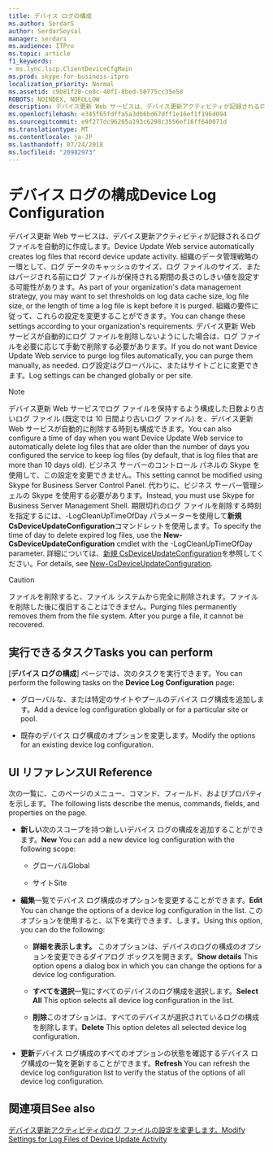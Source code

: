 ```yaml
---
title: デバイス ログの構成
ms.author: SerdarS
author: SerdarSoysal
manager: serdars
ms.audience: ITPro
ms.topic: article
f1_keywords:
- ms.lync.lscp.ClientDeviceCfgMain
ms.prod: skype-for-business-itpro
localization_priority: Normal
ms.assetid: c9b81f20-ce8c-40f1-8bed-50775cc35e58
ROBOTS: NOINDEX, NOFOLLOW
description: デバイス更新 Web サービスは、デバイス更新アクティビティが記録されるログ ファイルを自動的に作成します。 組織のデータ管理戦略の一環として、ログ データのキャッシュのサイズ、ログ ファイルのサイズ、またはパージされる前にログ ファイルが保持される期間の長さのしきい値を設定する可能性があります。 組織の要件に従って、これらの設定を変更することができます。 デバイス更新 Web サービスが自動的にログ ファイルを削除しないようにした場合は、ログ ファイルを必要に応じて手動で削除する必要があります。 ログ設定はグローバルに、またはサイトごとに変更できます。
ms.openlocfilehash: e345f65fdffa5a3db6bd67dff1e16ef1f196d094
ms.sourcegitcommit: e9f277dc96265a193c6298c3556ef16ff640071d
ms.translationtype: MT
ms.contentlocale: ja-JP
ms.lasthandoff: 07/24/2018
ms.locfileid: "20982973"
---
```

# <a name="device-log-configuration"></a><span data-ttu-id="9245a-107">デバイス ログの構成</span><span class="sxs-lookup"><span data-stu-id="9245a-107">Device Log Configuration</span></span>
 
<span data-ttu-id="9245a-108">デバイス更新 Web サービスは、デバイス更新アクティビティが記録されるログ ファイルを自動的に作成します。</span><span class="sxs-lookup"><span data-stu-id="9245a-108">Device Update Web service automatically creates log files that record device update activity.</span></span> <span data-ttu-id="9245a-109">組織のデータ管理戦略の一環として、ログ データのキャッシュのサイズ、ログ ファイルのサイズ、またはパージされる前にログ ファイルが保持される期間の長さのしきい値を設定する可能性があります。</span><span class="sxs-lookup"><span data-stu-id="9245a-109">As part of your organization's data management strategy, you may want to set thresholds on log data cache size, log file size, or the length of time a log file is kept before it is purged.</span></span> <span data-ttu-id="9245a-110">組織の要件に従って、これらの設定を変更することができます。</span><span class="sxs-lookup"><span data-stu-id="9245a-110">You can change these settings according to your organization's requirements.</span></span> <span data-ttu-id="9245a-111">デバイス更新 Web サービスが自動的にログ ファイルを削除しないようにした場合は、ログ ファイルを必要に応じて手動で削除する必要があります。</span><span class="sxs-lookup"><span data-stu-id="9245a-111">If you do not want Device Update Web service to purge log files automatically, you can purge them manually, as needed.</span></span> <span data-ttu-id="9245a-112">ログ設定はグローバルに、またはサイトごとに変更できます。</span><span class="sxs-lookup"><span data-stu-id="9245a-112">Log settings can be changed globally or per site.</span></span>
  
> [!NOTE]
> <span data-ttu-id="9245a-113">デバイス更新 Web サービスでログ ファイルを保持するよう構成した日数より古いログ ファイル (既定では 10 日間より古いログ ファイル) を、デバイス更新 Web サービスが自動的に削除する時刻も構成できます。</span><span class="sxs-lookup"><span data-stu-id="9245a-113">You can also configure a time of day when you want Device Update Web service to automatically delete log files that are older than the number of days you configured the service to keep log files (by default, that is log files that are more than 10 days old).</span></span> <span data-ttu-id="9245a-114">ビジネス サーバーのコントロール パネルの Skype を使用して、この設定を変更できません。</span><span class="sxs-lookup"><span data-stu-id="9245a-114">This setting cannot be modified using Skype for Business Server Control Panel.</span></span> <span data-ttu-id="9245a-115">代わりに、ビジネス サーバー管理シェルの Skype を使用する必要があります。</span><span class="sxs-lookup"><span data-stu-id="9245a-115">Instead, you must use Skype for Business Server Management Shell.</span></span> <span data-ttu-id="9245a-116">期限切れのログ ファイルを削除する時刻を指定するには、-LogCleanUpTimeOfDay パラメーターを使用して**新規 CsDeviceUpdateConfiguration**コマンドレットを使用します。</span><span class="sxs-lookup"><span data-stu-id="9245a-116">To specify the time of day to delete expired log files, use the **New-CsDeviceUpdateConfiguration** cmdlet with the -LogCleanUpTimeOfDay parameter.</span></span> <span data-ttu-id="9245a-117">詳細については、[新規 CsDeviceUpdateConfiguration](https://docs.microsoft.com/powershell/module/skype/new-csdeviceupdateconfiguration?view=skype-ps)を参照してください。</span><span class="sxs-lookup"><span data-stu-id="9245a-117">For details, see [New-CsDeviceUpdateConfiguration](https://docs.microsoft.com/powershell/module/skype/new-csdeviceupdateconfiguration?view=skype-ps).</span></span> 
  
> [!CAUTION]
> <span data-ttu-id="9245a-p104">ファイルを削除すると、ファイル システムから完全に削除されます。ファイルを削除した後に復旧することはできません。</span><span class="sxs-lookup"><span data-stu-id="9245a-p104">Purging files permanently removes them from the file system. After you purge a file, it cannot be recovered.</span></span> 
  
## <a name="tasks-you-can-perform"></a><span data-ttu-id="9245a-120">実行できるタスク</span><span class="sxs-lookup"><span data-stu-id="9245a-120">Tasks you can perform</span></span>

<span data-ttu-id="9245a-121">[**デバイス ログの構成**] ページでは、次のタスクを実行できます。</span><span class="sxs-lookup"><span data-stu-id="9245a-121">You can perform the following tasks on the **Device Log Configuration** page:</span></span>
  
- <span data-ttu-id="9245a-122">グローバルな、または特定のサイトやプールのデバイス ログ構成を追加します。</span><span class="sxs-lookup"><span data-stu-id="9245a-122">Add a device log configuration globally or for a particular site or pool.</span></span>
    
- <span data-ttu-id="9245a-123">既存のデバイス ログ構成のオプションを変更します。</span><span class="sxs-lookup"><span data-stu-id="9245a-123">Modify the options for an existing device log configuration.</span></span>
    
## <a name="ui-reference"></a><span data-ttu-id="9245a-124">UI リファレンス</span><span class="sxs-lookup"><span data-stu-id="9245a-124">UI Reference</span></span>

<span data-ttu-id="9245a-125">次の一覧に、このページのメニュー、コマンド、フィールド、およびプロパティを示します。</span><span class="sxs-lookup"><span data-stu-id="9245a-125">The following lists describe the menus, commands, fields, and properties on the page.</span></span>
  
- <span data-ttu-id="9245a-126">**新しい**次のスコープを持つ新しいデバイス ログの構成を追加することができます。</span><span class="sxs-lookup"><span data-stu-id="9245a-126">**New** You can add a new device log configuration with the following scope:</span></span>
    
  - <span data-ttu-id="9245a-127">グローバル</span><span class="sxs-lookup"><span data-stu-id="9245a-127">Global</span></span>
    
  - <span data-ttu-id="9245a-128">サイト</span><span class="sxs-lookup"><span data-stu-id="9245a-128">Site</span></span>
    
- <span data-ttu-id="9245a-129">**編集**一覧でデバイス ログ構成のオプションを変更することができます。</span><span class="sxs-lookup"><span data-stu-id="9245a-129">**Edit** You can change the options of a device log configuration in the list.</span></span> <span data-ttu-id="9245a-130">このオプションを使用すると、以下を実行できます、します。</span><span class="sxs-lookup"><span data-stu-id="9245a-130">Using this option, you can do the following:</span></span>
    
  - <span data-ttu-id="9245a-131">**詳細を表示します。** このオプションは、デバイスのログの構成のオプションを変更できるダイアログ ボックスを開きます。</span><span class="sxs-lookup"><span data-stu-id="9245a-131">**Show details** This option opens a dialog box in which you can change the options for a device log configuration.</span></span>
    
  - <span data-ttu-id="9245a-132">**すべてを選択**一覧にすべてのデバイスのログ構成を選択します。</span><span class="sxs-lookup"><span data-stu-id="9245a-132">**Select All** This option selects all device log configuration in the list.</span></span>
    
  - <span data-ttu-id="9245a-133">**削除**このオプションは、すべてのデバイスが選択されているログの構成を削除します。</span><span class="sxs-lookup"><span data-stu-id="9245a-133">**Delete** This option deletes all selected device log configuration.</span></span>
    
- <span data-ttu-id="9245a-134">**更新**デバイス ログ構成のすべてのオプションの状態を確認するデバイス ログ構成の一覧を更新することができます。</span><span class="sxs-lookup"><span data-stu-id="9245a-134">**Refresh** You can refresh the device log configuration list to verify the status of the options of all device log configuration.</span></span>
    
## <a name="see-also"></a><span data-ttu-id="9245a-135">関連項目</span><span class="sxs-lookup"><span data-stu-id="9245a-135">See also</span></span>

[<span data-ttu-id="9245a-136">デバイス更新アクティビティのログ ファイルの設定を変更します。</span><span class="sxs-lookup"><span data-stu-id="9245a-136">Modify Settings for Log Files of Device Update Activity</span></span>](http://technet.microsoft.com/library/9b57f126-1853-43b3-bbd4-06401e6498bd.aspx)